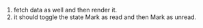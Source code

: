 1. fetch data as well and then render it.
2. it should toggle the state Mark as read and then Mark as unread.